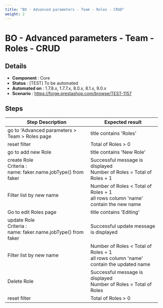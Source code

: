 ```yaml
---
title: "BO - Advanced parameters - Team - Roles - CRUD"
weight: 2
---
```


# BO - Advanced parameters - Team - Roles - CRUD
## Details
* **Component** : Core
* **Status** : [TEST] To be automated
* **Automated on** : 1.7.8.x, 1.7.7.x, 8.0.x, 8.1.x, 9.0.x
* **Scenario** : https://forge.prestashop.com/browse/TEST-1157

## Steps
| Step Description | Expected result |
| ----- | ----- |
| go to 'Advanced parameters > Team > Roles page | title contains 'Roles' |
| reset filter | Total of Roles > 0 |
| go to add new Role | title contains 'New Role' |
| create Role<br>Criteria :<br>name: faker.name.jobType() from faker | Successful message is displayed<br>Number of Roles = Total of Roles + 1 |
| Filter list by new name | Number of Roles < Total of Roles + 1<br>all rows column 'name' contain the new name |
| Go to edit Roles page | title contains 'Editing' |
| update Role<br>Criteria :<br>name: faker.name.jobType() from faker | Successful update message is displayed |
| Filter list by new name | Number of Roles < Total of Roles + 1<br>all rows column 'name' contain the updated name |
| Delete Role | Successful message is displayed<br>Number of Roles = Total of Roles |
| reset filter | Total of Roles > 0 |
